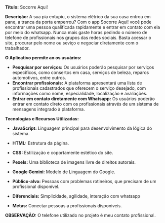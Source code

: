 **Título:** Socorre Aqui!

**Descrição:**
A sua pia entupiu, o sistema elétrico da sua casa entrou em pane, a tranca da porta emperrou?
Com o app Socorre Aqui! você pode encontrar uma pessoa qualificada rapidamente e entrar em contato com ela por meio do whatsapp.
Nunca mais gaste horas pedindo o número de telefone de profissionais nos grupos das redes sociais. Basta acessar o site, procurar pelo nome ou seviço e negociar diretamente com o trabalhador.

**O Aplicativo permite ao os usuários:**

* **Pesquisar por serviços:** Os usuários poderão pesquisar por serviços específicos, como consertos em casa, serviços de beleza, reparos automotivos, entre outros.
* **Encontrar profissionais:** A plataforma apresentará uma lista de profissionais cadastrados que oferecem o serviço desejado, com informações como nome, especialidade, localização e avaliações.
* **Entrar em contato diretamente com Whatsapp:** Os usuários poderão entrar em contato direto com os profissionais através de um sistema de mensagens integrado à plataforma.

**Tecnologias e Recursos Utilizadas:**

* **JavaScript:** Linguagem principal para desenvolvimento da lógica do sistema.
* **HTML:** Estrutura da página.
* **CSS:** Estilização e coportamente estético do site.
* **Pexels:** Uma biblioteca de imagens livre de direitos autorais.
* **Google Gemini:** Modelo de Linguagem do Google.

* **Público-alvo:** Pessoas com problemas rotineiros, que precisam de um profissional disponível.
* **Diferenciais:** Simplicidade, agilidade, interação com whatsapp
* **Metas:** Conectar pessoas a profissionais disponíveis.

**OBSERVAÇÃO:**
O telefone utilizado no projeto é meu contato profissional.